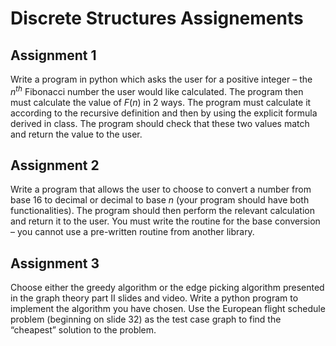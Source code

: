 # Discrete Structures Assignements

## Assignment 1

Write a program in python which asks the user for a positive integer – the $n^{th}$ Fibonacci number the user would like calculated. The program then must calculate the value of $F(n)$ in 2 ways. The program must calculate it according to the recursive definition and then by using the explicit formula derived in class. The program should check that these two values match and return the value to the user.

## Assignment 2

Write a program that allows the user to choose to convert a number from $\text{base }16$ to $\text{decimal}$ or $\text{decimal}$ to $\text{base }n$ (your program should have both functionalities). The program should then perform the relevant calculation and return it to the user. You must write the routine for the base conversion – you cannot use a pre-written routine from another library.

## Assignment 3

Choose either the greedy algorithm or the edge picking algorithm presented in the graph theory part II slides and video. Write a python program to implement the algorithm you have chosen. Use the European flight schedule problem (beginning on slide 32) as the test case graph to find the “cheapest” solution to the problem.
